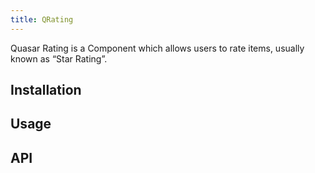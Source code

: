 ```yaml
---
title: QRating
---
```


Quasar Rating is a Component which allows users to rate items, usually known as “Star Rating”.

## Installation
<doc-installation components="QRating" />

## Usage
<doc-example title="Basic" file="QRating/Basic" />

<doc-example title="Size" file="QRating/Size" />

<doc-example title="Max" file="QRating/Max" />

<doc-example title="Color" file="QRating/Color" />

<doc-example title="Icon" file="QRating/Icon" />

<doc-example title="Read Only" file="QRating/ReadOnly" />

<doc-example title="Disable" file="QRating/Disable" />

## API
<doc-api file="QRating" />

